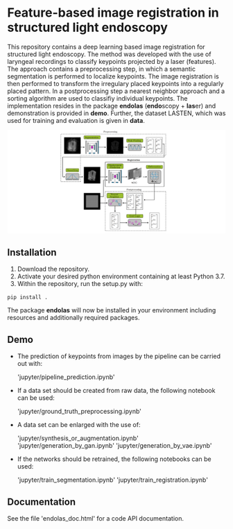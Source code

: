 # Feature-based image registration in structured light endoscopy

This repository contains a deep learning based image registration for structured light endoscopy. The method was developed with the use of laryngeal recordings to classify keypoints projected by a laser (features). The approach contains a preprocessing step, in which a semantic segmentation is performed to localize keypoints. The image registration is then performed to transform the irregulary placed keypoints into a regularly placed pattern. In a postprocessing step a nearest neighbor approach and a sorting algorithm are used to classifiy individual keypoints. The implementation resides in the package **endolas** (**endo**scopy + **las**er) and demonstration is provided in **demo**. Further, the dataset LASTEN, which was used for training and evaluation is given in **data**.

![Registration](registration.png)

## Installation

1) Download the repository.
2) Activate your desired python environment containing at least Python 3.7. 
3) Within the repository, run the setup.py with:

```
pip install . 
```

The package **endolas** will now be installed in your environment including resources and additionally required packages.

## Demo

* The prediction of keypoints from images by the pipeline can be carried out with:

  'jupyter/pipeline_prediction.ipynb'

* If a data set should be created from raw data, the following notebook can be used:

  'jupyter/ground_truth_preprocessing.ipynb'
  
* A data set can be enlarged with the use of:

  'jupyter/synthesis_or_augmentation.ipynb'
  'jupyter/generation_by_gan.ipynb'
  'jupyter/generation_by_vae.ipynb'

* If the networks should be retrained, the following notebooks can be used:

  'jupyter/train_segmentation.ipynb'
  'jupyter/train_registration.ipynb'
  
## Documentation

See the file 'endolas_doc.html' for a code API documentation.
